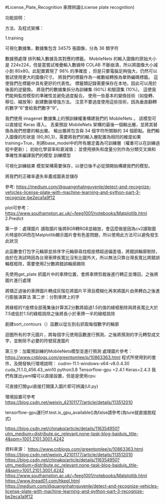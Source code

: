 #License_Plate_Recognition
車牌辨識(License plate recognition)

功能說明：
   
方法、及程式架構：

1.training
 
可視化數據集，數據集包含 34575 張圖像，分為 36 類字符 
 
數據預處理
排列輸入數據及其對應的標籤。 MobileNets 的輸入圖像的原始大小是 224x224，但是當嘗試堆疊輸入數據時 COLAB 不斷崩潰，所以將圖像大小減小到 80x80。此配置實現了 98% 的準確度 ，但是只要電腦足夠強大，仍然可以嘗試使用更大的圖像尺寸。
將我們的標籤作為一維數組轉換為單熱編碼標籤。 這使我們在標籤中具有更好的代表性。 標籤類記錄需要保存在本地，因此可以用於後面的逆變換。
將我們的數據集拆分為訓練集 (90%) 和驗證集 (10%)。 這使我們能夠監控模型的準確性並避免過度擬合。
使用一些基本的變換技術（如旋轉、移位、縮放等）創建數據增強方法。 注意不要過度使用這些技術，因為垂直翻轉的數字“6”會給我們數字“9”。
 
我們使用 imagenet 數據集上的預訓練權重構建我們的 MobileNets 。 該模型可以直接從 Keras 導入。
丟棄預設 MobileNets 架構的最後一個輸出層，並將其替換為我們想要的輸出層。 輸出層將包含與 34 個字符所關聯的 34 個節點。我們輸入圖像的形狀是 (80,80,3)，需要將我們的輸入層配置為相同的維度如果training=True，則將base_model中的所有層定義為可訓練層（權重可以在訓練過程中更新）； 初始化學習率和衰減值； 並使用損失和度量分別作為分類交叉熵和準確性來編譯我們的模型 
訓練模型
 
可視化訓練結果
模型架構需要保存，以便日後不必從頭開始構建我們的模型。 
 
將我們的正確率遺失率畫成圖表並儲存
 
參考: https://medium.com/@quangnhatnguyenle/detect-and-recognize-vehicles-license-plate-with-machine-learning-and-python-part-3-recognize-be2eca1a9f12
 
plot可參考：https://www.southampton.ac.uk/~feeg1001/notebooks/Matplotlib.html
2.Predict
 
第一步：處理圖片
讀取圖片後將BGR轉RGB並縮放，會這麼做是因為cv2讀取圖片時是BGR而在Matplotlib顯示圖片會有色差問題，所以使用此方法可以避免發生此狀況
 
此函數會打包字元輪廓並排序字元輪廓尋找框座標超過偏差值，將錯誤輪廓剔除，由於在測試時因為台灣車牌長寬比沒有比國外大，所以無法只靠台灣長寬比將錯誤輪框框除，需要使用Z分數將錯誤輪廓踢除 
 
先使用get_plate 抓圖片中的車牌位置，會將車牌剪裁後進行轉正並傳回，之後將圖片進行處理
 
將矯正過後的車牌圖片轉成灰階在將圖片平滑且模糊化再來將圖片由黑轉白之後進行膨脹演算法
第二步：分割車牌上的字
 
將綠框的Y座標全部蒐集後計算其Z分數將超過1.5的值的綠框刪除與將長寬比大於7.5或低於1.5的綠框挑除之後將長小於車牌一半的綠框挑除
 
創建sort_contours（）函數以從左到右抓取每個數字的輪廓
 
迴圈所有的字元圖片，將每個字元使用函數進行預測，之後將預測的字元轉型成文字，並刪除不必要的符號寫進圖片
 
第三步：加載預訓練的MobileNets模型並進行預測
處理圖片參考：https://www.cnblogs.com/greentomlee/p/10863363.html
程式所使用到的套件，及開發執行環境說明：
cudnn-11.1-windows-x64-v8.0.4.30
cuda_11.1.0_456.43_win10
python3.8
Tensorflow-gpu =2.4.1
Keras=2.4.3
我們有匯出yaml檔可以直接設置，但是是使用cpu

可直接打開gui直接打開匯入圖片即可辨識(UI.py)
 
環境設置可參考
https://blog.csdn.net/weixin_42101177/article/details/113512010

tensorflow-gpu運行tf.test.is_gpu_available()為false請參考(為ture就直接跑程式)

https://blog.csdn.net/chinakq/article/details/116354950?utm_medium=distribute.pc_relevant.none-task-blog-baidujs_title-4&spm=1001.2101.3001.4242
      
資料來源：
https://www.cnblogs.com/greentomlee/p/10863363.html
https://blog.csdn.net/weixin_42101177/article/details/113512010
https://blog.csdn.net/chinakq/article/details/116354950?utm_medium=distribute.pc_relevant.none-task-blog-baidujs_title-4&spm=1001.2101.3001.4242
https://www.southampton.ac.uk/~feeg1001/notebooks/Matplotlib.html
https://www.itread01.com/hkepl.html
https://medium.com/@quangnhatnguyenle/detect-and-recognize-vehicles-license-plate-with-machine-learning-and-python-part-3-recognize-be2eca1a9f12




